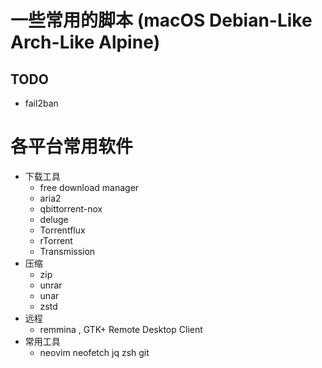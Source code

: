 # 一些常用的脚本 (macOS Debian-Like Arch-Like Alpine)

## TODO
- fail2ban

# 各平台常用软件
- 下载工具
  - free download manager
  - aria2
  - qbittorrent-nox
  - deluge
  - Torrentflux
  - rTorrent
  - Transmission
- 压缩
  - zip
  - unrar
  - unar
  - zstd
- 远程
  - remmina , GTK+ Remote Desktop Client
- 常用工具
  - neovim neofetch jq zsh git